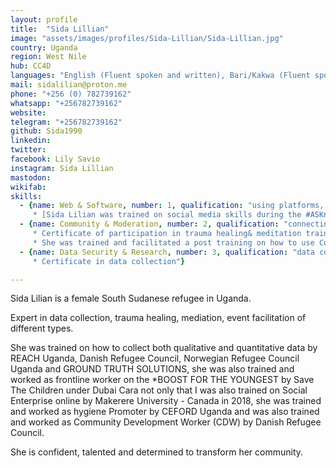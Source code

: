 ```yaml
---
layout: profile
title:  "Sida Lillian"
image: "assets/images/profiles/Sida-Lillian/Sida-Lillian.jpg"
country: Uganda
region: West Nile
hub: CC4D
languages: "English (Fluent spoken and written), Bari/Kakwa (Fluent spoken and spoken), Arabic (good spoken only), Lugbara (fair spoken only)"
mail: sidalilian@proton.me
phone: "+256 (0) 782739162"
whatsapp: "+256782739162"
website: 
telegram: "+256782739162"
github: Sida1990
linkedin: 
twitter: 
facebook: Lily Savio
instagram: Sida Lillian
mastodon: 
wikifab:
skills:
  - {name: Web & Software, number: 1, qualification: "using platforms, basic social media experiences, software download and installation \n \n
     * [Sida Lilian was trained on social media skills during the #ASKnet training in 2018](https://m.facebook.com/story.php?story_fbid=303135693607634&id=100017336164583) "}
  - {name: Community & Moderation, number: 2, qualification: "connecting people, trauma healing, event facilitation and meditation \n \n 
     * Certificate of participation in trauma healing& meditation training \n
     * She was trained and facilitated a post training on how to use Condoms under the #ASKnet project 2018"}
  - {name: Data Security & Research, number: 3, qualification: "data collection and protection of personal data \n \n 
     * Certificate in data collection"}

---
```


Sida Lilian is a female South Sudanese refugee in Uganda.

Expert in data collection, trauma healing, mediation, event facilitation of different types.

She was trained on how to collect both qualitative and quantitative data by REACH Uganda, Danish Refugee Council, Norwegian Refugee Council Uganda and GROUND TRUTH SOLUTIONS, she was also trained and worked as frontline worker on the *BOOST FOR THE YOUNGEST by Save The Children under Dubai Cara not only that I was also trained on Social Enterprise online by Makerere University - Canada in 2018, she was trained and worked as hygiene Promoter by CEFORD Uganda and was also trained and worked as Community Development Worker (CDW) by Danish Refugee Council.

She is confident, talented and determined to transform her community.

